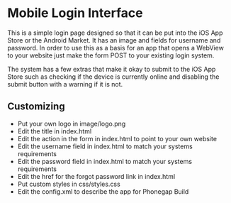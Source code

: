 # Mobile Login Interface

This is a simple login page designed so that it can be put into the iOS App Store or the Android Market. It has an image and fields for username and password. In order to use this as a basis for an app that opens a WebView to your website just make the form POST to your existing login system.

The system has a few extras that make it okay to submit to the iOS App Store such as checking if the device is currently online and disabling the submit button with a warning if it is not.

## Customizing

- Put your own logo in image/logo.png
- Edit the title in index.html
- Edit the action in the form in index.html to point to your own website
- Edit the username field in index.html to match your systems requirements
- Edit the password field in index.html to match your systems requirements
- Edit the href for the forgot password link in index.html
- Put custom styles in css/styles.css
- Edit the config.xml to describe the app for Phonegap Build
